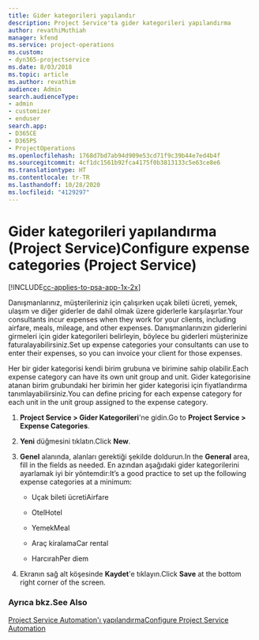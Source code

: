 ```yaml
---
title: Gider kategorileri yapılandır
description: Project Service'ta gider kategorileri yapılandırma
author: revathiMuthiah
manager: kfend
ms.service: project-operations
ms.custom:
- dyn365-projectservice
ms.date: 8/03/2018
ms.topic: article
ms.author: revathim
audience: Admin
search.audienceType:
- admin
- customizer
- enduser
search.app:
- D365CE
- D365PS
- ProjectOperations
ms.openlocfilehash: 1768d7bd7ab94d909e53cd71f9c39b44e7ed4b4f
ms.sourcegitcommit: 4cf1dc1561b92fca4175f0b3813133c5e63ce8e6
ms.translationtype: HT
ms.contentlocale: tr-TR
ms.lasthandoff: 10/28/2020
ms.locfileid: "4129297"
---
```

# <a name="configure-expense-categories-project-service"></a><span data-ttu-id="1d52a-103">Gider kategorileri yapılandırma (Project Service)</span><span class="sxs-lookup"><span data-stu-id="1d52a-103">Configure expense categories (Project Service)</span></span>

[!INCLUDE[cc-applies-to-psa-app-1x-2x](../includes/cc-applies-to-psa-app-1x-2x.md)]

<span data-ttu-id="1d52a-104">Danışmanlarınız, müşterileriniz için çalışırken uçak bileti ücreti, yemek, ulaşım ve diğer giderler de dahil olmak üzere giderlerle karşılaşırlar.</span><span class="sxs-lookup"><span data-stu-id="1d52a-104">Your consultants incur expenses when they work for your clients, including airfare, meals, mileage, and other expenses.</span></span> <span data-ttu-id="1d52a-105">Danışmanlarınızın giderlerini girmeleri için gider kategorileri belirleyin, böylece bu giderleri müşterinize faturalayabilirsiniz.</span><span class="sxs-lookup"><span data-stu-id="1d52a-105">Set up expense categories your consultants can use to enter their expenses, so you can invoice your client for those expenses.</span></span>  
  
<span data-ttu-id="1d52a-106">Her bir gider kategorisi kendi birim grubuna ve birimine sahip olabilir.</span><span class="sxs-lookup"><span data-stu-id="1d52a-106">Each expense category can have its own unit group and unit.</span></span> <span data-ttu-id="1d52a-107">Gider kategorisine atanan birim grubundaki her birimin her gider kategorisi için fiyatlandırma tanımlayabilirsiniz.</span><span class="sxs-lookup"><span data-stu-id="1d52a-107">You can define pricing for each expense category for each unit in the unit group assigned to the expense category.</span></span>  
  
1.  <span data-ttu-id="1d52a-108">**Project Service > Gider Kategorileri**'ne gidin.</span><span class="sxs-lookup"><span data-stu-id="1d52a-108">Go to **Project Service > Expense Categories**.</span></span>  
  
2.  <span data-ttu-id="1d52a-109">**Yeni** düğmesini tıklatın.</span><span class="sxs-lookup"><span data-stu-id="1d52a-109">Click **New**.</span></span>  
  
3.  <span data-ttu-id="1d52a-110">**Genel** alanında, alanları gerektiği şekilde doldurun.</span><span class="sxs-lookup"><span data-stu-id="1d52a-110">In the **General** area, fill in the fields as needed.</span></span> <span data-ttu-id="1d52a-111">En azından aşağıdaki gider kategorilerini ayarlamak iyi bir yöntemdir:</span><span class="sxs-lookup"><span data-stu-id="1d52a-111">It’s a good practice to set up the following expense categories at a minimum:</span></span>  
  
    -   <span data-ttu-id="1d52a-112">Uçak bileti ücreti</span><span class="sxs-lookup"><span data-stu-id="1d52a-112">Airfare</span></span>  
  
    -   <span data-ttu-id="1d52a-113">Otel</span><span class="sxs-lookup"><span data-stu-id="1d52a-113">Hotel</span></span>  
  
    -   <span data-ttu-id="1d52a-114">Yemek</span><span class="sxs-lookup"><span data-stu-id="1d52a-114">Meal</span></span>  
  
    -   <span data-ttu-id="1d52a-115">Araç kiralama</span><span class="sxs-lookup"><span data-stu-id="1d52a-115">Car rental</span></span>  
  
    -   <span data-ttu-id="1d52a-116">Harcırah</span><span class="sxs-lookup"><span data-stu-id="1d52a-116">Per diem</span></span>  
  
4.  <span data-ttu-id="1d52a-117">Ekranın sağ alt köşesinde **Kaydet**'e tıklayın.</span><span class="sxs-lookup"><span data-stu-id="1d52a-117">Click **Save** at the bottom right corner of the screen.</span></span>  
  
### <a name="see-also"></a><span data-ttu-id="1d52a-118">Ayrıca bkz.</span><span class="sxs-lookup"><span data-stu-id="1d52a-118">See Also</span></span>  
 [<span data-ttu-id="1d52a-119">Project Service Automation'ı yapılandırma</span><span class="sxs-lookup"><span data-stu-id="1d52a-119">Configure Project Service Automation</span></span>](../psa/configure.md)
